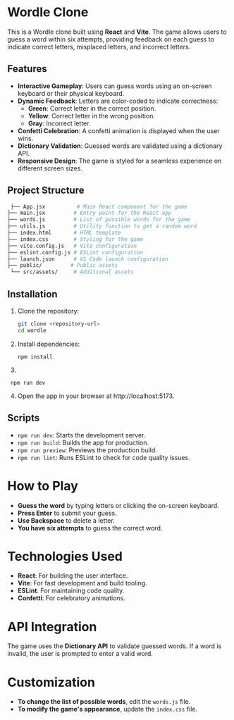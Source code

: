# Wordle Clone

This is a Wordle clone built using **React** and **Vite**. The game allows users to guess a word within six attempts, providing feedback on each guess to indicate correct letters, misplaced letters, and incorrect letters.

## Features

- **Interactive Gameplay**: Users can guess words using an on-screen keyboard or their physical keyboard.
- **Dynamic Feedback**: Letters are color-coded to indicate correctness:
  - **Green**: Correct letter in the correct position.
  - **Yellow**: Correct letter in the wrong position.
  - **Gray**: Incorrect letter.
- **Confetti Celebration**: A confetti animation is displayed when the user wins.
- **Dictionary Validation**: Guessed words are validated using a dictionary API.
- **Responsive Design**: The game is styled for a seamless experience on different screen sizes.

## Project Structure
```sh
 ├── App.jsx          # Main React component for the game
├── main.jsx         # Entry point for the React app
├── words.js         # List of possible words for the game
├── utils.js         # Utility function to get a random word
├── index.html       # HTML template
├── index.css        # Styling for the game
├── vite.config.js   # Vite configuration
├── eslint.config.js # ESLint configuration
├── launch.json      # VS Code launch configuration
├── public/         # Public assets
 └── src/assets/     # Additional assets
```
## Installation

1. Clone the repository:
   ```sh
   git clone <repository-url>
   cd wordle

2. Install dependencies:
   ```
   npm install
   ```

3. 
 ```
  npm run dev
```
4. Open the app in your browser at http://localhost:5173.

## Scripts
- `npm run dev`: Starts the development server.
- `npm run build`: Builds the app for production.
- `npm run preview`: Previews the production build.
- `npm run lint`: Runs ESLint to check for code quality issues.
# How to Play

- **Guess the word** by typing letters or clicking the on-screen keyboard.
- **Press Enter** to submit your guess.
- **Use Backspace** to delete a letter.
- **You have six attempts** to guess the correct word.

# Technologies Used

- **React**: For building the user interface.
- **Vite**: For fast development and build tooling.
- **ESLint**: For maintaining code quality.
- **Confetti**: For celebratory animations.

# API Integration

The game uses the **Dictionary API** to validate guessed words. If a word is invalid, the user is prompted to enter a valid word.

# Customization

- **To change the list of possible words**, edit the `words.js` file.
- **To modify the game's appearance**, update the `index.css` file.
